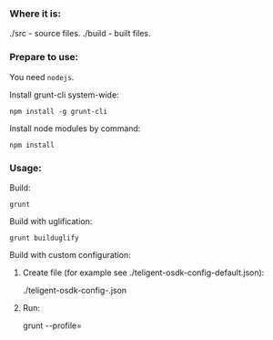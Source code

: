 ### Where it is:

./src - source files.
./build - built files.

### Prepare to use:

You need `nodejs`.

Install grunt-cli system-wide:

    npm install -g grunt-cli

Install node modules by command:

    npm install

### Usage:

Build:

    grunt

Build with uglification:

    grunt builduglify

Build with custom configuration:

1) Create file (for example see ./teligent-osdk-config-default.json):

    ./teligent-osdk-config-<configname>.json

2) Run:

    grunt --profile=<configname>
